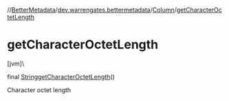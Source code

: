 //[BetterMetadata](../../../index.md)/[dev.warrengates.bettermetadata](../index.md)/[Column](index.md)/[getCharacterOctetLength](get-character-octet-length.md)

# getCharacterOctetLength

[jvm]\

final [String](https://docs.oracle.com/javase/8/docs/api/java/lang/String.html)[getCharacterOctetLength](get-character-octet-length.md)()

Character octet length
